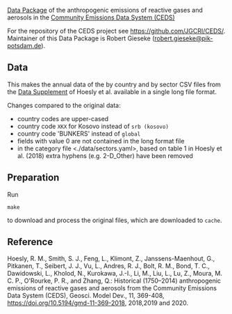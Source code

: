 [Data Package](http://frictionlessdata.io/specs/data-package/) of the
anthropogenic emissions of reactive gases and aerosols in the
[Community Emissions Data System (CEDS)](http://www.globalchange.umd.edu/ceds/)

For the repository of the CEDS project see <https://github.com/JGCRI/CEDS/>.
Maintainer of this Data Package is Robert Gieseke (<robert.gieseke@pik-potsdam.de>).

## Data
This makes the annual data of the by country and by sector CSV files from the [Data Supplement](https://www.geosci-model-dev.net/11/369/2018/gmd-11-369-2018-assets.html) of Hoesly et al. available in a single long file format.

Changes compared to the original data:
  - country codes are upper-cased
  - country code `XKX` for Kosovo instead of `srb (kosovo)`
  - country code 'BUNKERS' instead of `global`
  - fields with value 0 are not contained in the long format file
  - in the category file <./data/sectors.yaml>, based on table 1 in Hoesly et
    al. (2018) extra hyphens (e.g. 2-D_Other) have been removed

## Preparation

Run

```
make
```

to download and process the original files, which are downloaded to `cache`.

## Reference

Hoesly, R. M., Smith, S. J., Feng, L., Klimont, Z., Janssens-Maenhout, G., Pitkanen, T., Seibert, J. J., Vu, L., Andres, R. J., Bolt, R. M., Bond, T. C., Dawidowski, L., Kholod, N., Kurokawa, J.-I., Li, M., Liu, L., Lu, Z., Moura, M. C. P., O'Rourke, P. R., and Zhang, Q.: Historical (1750–2014) anthropogenic emissions of reactive gases and aerosols from the Community Emissions Data System (CEDS), Geosci. Model Dev., 11, 369-408, https://doi.org/10.5194/gmd-11-369-2018, 2018,2019 and 2020.
